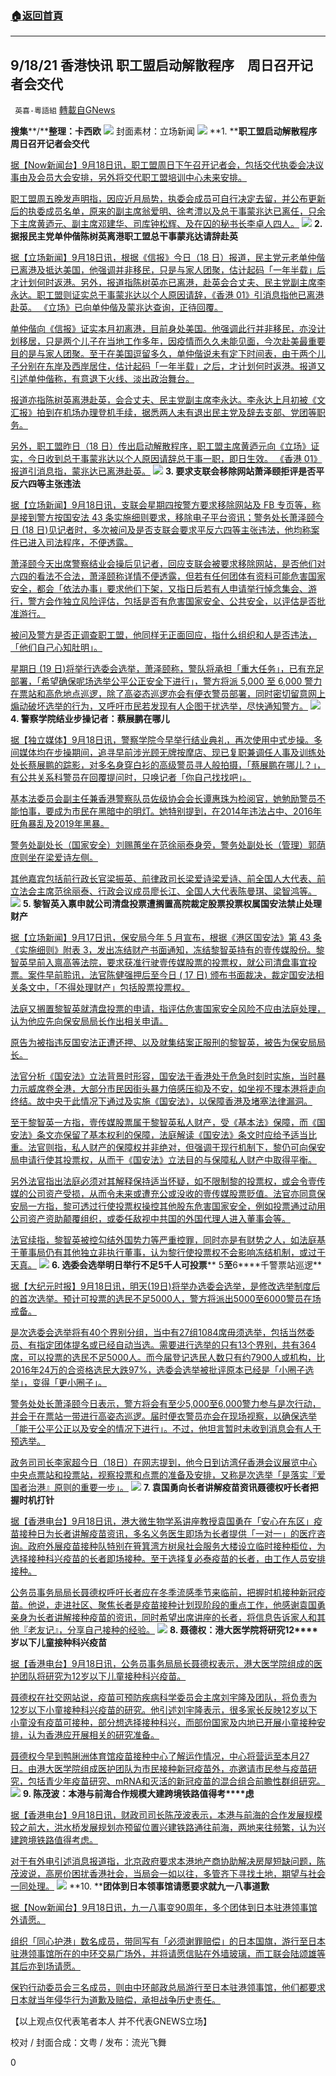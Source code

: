 ###  [:house:返回首頁](https://github.com/ourhimalayas/txt)
---


## 9/18/21 香港快讯 职工盟启动解散程序　周日召开记者会交代
` 英喜-粵語組` [轉載自GNews](https://gnews.org/zh-hans/1540407/)

**搜集****/****整理：卡西欧**
![](https://assets.gnews.org/wp-content/uploads/2021/09/918fenmian.jpg)
封面素材：立场新闻
![](https://assets.gnews.org/wp-content/uploads/2021/09/Screen-Shot-2021-09-18-at-9.32.35-AM.png)
**1. ****职工盟启动解散程序　周日召开记者会交代**

[据【Now新闻台】9月18日讯，职工盟周日下午召开记者会，包括交代执委会决议事由及会员大会安排，另外将交代职工盟培训中心未来安排。](https://news.now.com/home/local/player?newsId=450304)

[职工盟周五晚发声明指，因应近月局势，执委会成员可自行决定去留，并公布更新后的执委成员名单，原来的副主席翁爱明、徐考澧以及总干事蒙兆达已离任，只余下主席黄迺元、副主席邓建华、司库钟松辉、及在囚的秘书长李卓人四人。](https://news.now.com/home/local/player?newsId=450304)
![](https://assets.gnews.org/wp-content/uploads/2021/09/Screen-Shot-2021-09-18-at-9.32.55-AM.png)
**2. ****据报民主党单仲偕陈树英离港****职工盟总干事蒙兆达请辞赴英**

[据【立场新闻】9月18日讯，根据《信报》今日（18 日）报道，民主党元老单仲偕已离港及抵达美国，他强调并非移民，只是与家人团聚，估计起码「一年半载」后才计划何时返港。另外，报道指陈树英亦已离港，赴英会合丈夫、民主党副主席李永达。职工盟则证实总干事蒙兆达以个人原因请辞，《香港 01》引消息指他已离港赴英。 《立场》已向单仲偕及蒙兆达查询，正待回覆。](https://www.thestandnews.com/politics/a_據報民主黨單仲楷陳樹英離港-職工盟總幹事蒙兆達請辭赴英)

[单仲偕向《信报》证实本月初离港，目前身处美国。他强调此行并非移民，亦没计划移居，只是两个儿子在当地工作多年，因疫情而久久未能见面，今次赴美最重要目的是与家人团聚。至于在美国逗留多久，单仲偕说未有定下时间表，由于两个儿子分别在东岸及西岸居住，估计起码「一年半载」之后，才计划何时返港。报道又引述单仲偕称，有意退下火线、淡出政治舞台。](https://www.thestandnews.com/politics/a_據報民主黨單仲楷陳樹英離港-職工盟總幹事蒙兆達請辭赴英)

[报道亦指陈树英离港赴英，会合丈夫、民主党副主席李永达。李永达上月初被《文汇报》拍到在机场办理登机手续，据悉两人未有退出民主党及辞去支部、党团等职务。](https://www.thestandnews.com/politics/a_據報民主黨單仲楷陳樹英離港-職工盟總幹事蒙兆達請辭赴英)

[另外，职工盟昨日（18 日）传出启动解散程序，职工盟主席黄迺元向《立场》证实，今日收到总干事蒙兆达以个人原因请辞总干事一职，即日生效。 《香港 01》报道引消息指，蒙兆达已离港赴英。](https://www.thestandnews.com/politics/a_據報民主黨單仲楷陳樹英離港-職工盟總幹事蒙兆達請辭赴英)
![](https://assets.gnews.org/wp-content/uploads/2021/09/Screen-Shot-2021-09-18-at-9.33.04-AM.png)
**3. ****要求支联会移除网站****萧泽颐拒评是否平反六四等主张违法**

[据【立场新闻】9月18日讯，支联会星期四按警方要求移除网站及 FB 专页等，称是接到警方按国安法 43 条实施细则要求，移除电子平台资讯；警务处长萧泽颐今日 (18 日)见记者时，多次被问及是否支联会要求平反六四等主张违法，他均称案件已进入司法程序，不便透露。](https://www.thestandnews.com/politics/a-要求支聯會移除網站-蕭澤頤拒評是否平反六四等主張違法)

[萧泽颐今天出席警察结业会操后见记者，回应支联会被要求移除网站，是否他们对六四的看法不合法，萧泽颐称详情不便透露，但若有任何团体有资料可能危害国家安全，都会「依法办事」要求他们下架，又指日后若有人申请举行悼念集会、游行，警方会作独立风险评估，包括是否有危害国家安全、公共安全，以评估是否批准游行。](https://www.thestandnews.com/politics/a-要求支聯會移除網站-蕭澤頤拒評是否平反六四等主張違法)

[被问及警方是否正调查职工盟，他同样无正面回应，指什么组织和人是否违法，「他们自己心知肚明」。](https://www.thestandnews.com/politics/a-要求支聯會移除網站-蕭澤頤拒評是否平反六四等主張違法)

[星期日 (19 日)将举行选委会选举，萧泽颐称，警队将承担「重大任务」，已有充足部署，「希望确保呢场选举公平公正安全下进行」，警方将派 5,000 至 6,000 警力在票站和高危地点巡逻，除了高姿态巡逻亦会有便衣警员部署，同时密切留意网上煽动破坏选举的行为，又呼吁市民若发现有人企图干扰选举，尽快通知警方。](https://www.thestandnews.com/politics/a-要求支聯會移除網站-蕭澤頤拒評是否平反六四等主張違法)
![](https://assets.gnews.org/wp-content/uploads/2021/09/Screen-Shot-2021-09-18-at-9.33.20-AM.png)
**4. ****警察学院结业步操****记者：蔡展鹏在哪儿**

[据【独立媒体】9月18日讯，警察学院今早举行结业典礼，再次使用中式步操。多间媒体均在步操期间，追寻早前涉光顾无牌按摩店、现已复职兼调任人事及训练处处长蔡展鹏的踪影，对多名身穿白衫的高级警员寻人般拍摄，「蔡展鹏在哪儿？」，有公共关系科警员在回覆提问时，只唤记者「你自己找找吧」。](https://www.inmediahk.net/node/政經/警察學院結業步操-記者：蔡展鵬在哪兒)

[基本法委员会副主任兼香港警察队员佐级协会会长谭惠珠为检阅官，她勉励警员不能怕事，要成为市民在黑暗中的明灯。她特别提到，在2014年违法占中、2016年旺角暴乱及2019年黑暴。](https://www.inmediahk.net/node/政經/警察學院結業步操-記者：蔡展鵬在哪兒)

[警务处副处长（国家安全）刘赐蕙坐在范徐丽泰身旁，警务处副处长（管理）郭荫庶则坐在梁爱诗左侧。](https://www.inmediahk.net/node/政經/警察學院結業步操-記者：蔡展鵬在哪兒)

[其他嘉宾包括前行政长官梁振英、前律政司长梁爱诗梁爱诗、前全国人大代表、前立法会主席范徐丽泰、行政会议成员廖长江、全国人大代表陈曼琪、梁智鸿等。](https://www.inmediahk.net/node/政經/警察學院結業步操-記者：蔡展鵬在哪兒)
![](https://assets.gnews.org/wp-content/uploads/2021/09/Screen-Shot-2021-09-18-at-9.33.31-AM.png)
**5. ****黎智英入禀申就公司清盘投票遭搁置****高院裁定股票投票权属国安法禁止处理财产**

[据【立场新闻】9月17日讯，保安局今年 5 月宣布，根据《港区国安法》第 43 条《实施细则》附表 3，发出冻结财产书面通知，冻结黎智英持有的壹传媒股份。黎智英早前入禀高等法院，要求获准行驶壹传媒股票的投票权，就公司清盘事宜投票。案件早前聆讯，法官陈健强押后至今日  ( 17 日) 颁布书面裁决，裁定国安法相关条文中，「不得处理财产」包括股票投票权。](https://www.thestandnews.com/court/黎智英入稟申就公司清盤投票遭擱置-高院裁定股票投票權屬國安法禁止處理財產)

[法庭又搁置黎智英就清盘投票的申请，指评估危害国家安全风险不应由法庭处理，认为他应先向保安局局长作出相关申请。](https://www.thestandnews.com/court/黎智英入稟申就公司清盤投票遭擱置-高院裁定股票投票權屬國安法禁止處理財產)

[原告为被指违反国安法正遭还押、以及就集结案正服刑的黎智英，被告为保安局局长。](https://www.thestandnews.com/court/黎智英入稟申就公司清盤投票遭擱置-高院裁定股票投票權屬國安法禁止處理財產)

[法官分析《国安法》立法背景时形容，国安法于香港处于危急时刻时实施，当时暴力示威席卷全港，大部分市民因街头暴力倍感压抑及不安，如坐视不理本港将走向终结。故中央于此情况下通过及实施《国安法》，以保障香港及堵塞法律漏洞。](https://www.thestandnews.com/court/黎智英入稟申就公司清盤投票遭擱置-高院裁定股票投票權屬國安法禁止處理財產)

[至于黎智英一方指，壹传媒股票属于黎智英私人财产，受《基本法》保障，而《国安法》条文亦保留了基本权利的保障，法庭解读《国安法》条文时应给予适当比重。法官则指，私人财产的保障权并非绝对，但强调于现行机制下，黎仍可向保安局申请行使其投票权，从而于《国安法》立法目的与保障私人财产中取得平衡。](https://www.thestandnews.com/court/黎智英入稟申就公司清盤投票遭擱置-高院裁定股票投票權屬國安法禁止處理財產)

[另外法官指出法庭必须对其解释保持适当怀疑，如不限制黎的投票权，或会令壹传媒的公司资产受损，从而令未来或遭充公或没收的壹传媒股票贬值。法官亦同意保安局一方指，黎可透过行使投票权操控其他股东危害国家安全，例如投票通过动用公司资产资助颠覆组织，或委任敌视中共国的外国代理人进入董事会等。](https://www.thestandnews.com/court/黎智英入稟申就公司清盤投票遭擱置-高院裁定股票投票權屬國安法禁止處理財產)

[法官续指，黎智英被控勾结外国势力等严重控罪，同时亦是有财势之人，如法庭基于董事局仍有其他独立非执行董事，认为黎行使投票权不会影响冻结机制，或过于天真。](https://www.thestandnews.com/court/黎智英入稟申就公司清盤投票遭擱置-高院裁定股票投票權屬國安法禁止處理財產)
![](https://assets.gnews.org/wp-content/uploads/2021/09/Screen-Shot-2021-09-18-at-9.33.43-AM.png)
**6. ****选委会选举明日举行****不足****5****千人可投票**** 5****至****6****千警票站巡逻**

[据【大纪元时报】9月18日讯，明天(19日)将举办选委会选举，是修改选举制度后的首次选举。预计可投票的选民不足5000人，警方将派出5000至6000警员在场戒备。](https://hk.epochtimes.com/news/2021-09-18/26222302)

[是次选委会选举将有40个界别分组，当中有27组1084席毋须选举，包括当然委员、有指定团体提名或已经自动当选。需要进行选举的只有13个界别，共有364席，可以投票的选民不足5000人。而今届登记选民人数只有约7900人或机构，比2016年24万的合资格选民大跌97%，选委会选举被批评原本已经是「小圈子选举」，变得「更小圈子」。](https://hk.epochtimes.com/news/2021-09-18/26222302)

[警务处处长萧泽颐今日表示，警方将会有至少5,000至6,000警力参与是次行动，并会于在票站一带进行高姿态巡逻。届时便衣警员亦会在现场视察，以确保选举「能于公平公正以及安全的情况下进行」。不过，他坦言暂时未收到消息会有人干预选举。](https://hk.epochtimes.com/news/2021-09-18/26222302)

[政务司司长李家超今日（18日）在网志提到，他今日到访湾仔香港会议展览中心中央点票站和投票站，视察投票和点票的准备及安排，又称是次选举「是落实『爱国者治港』原则的重要一步」。](https://hk.epochtimes.com/news/2021-09-18/26222302)
![](https://assets.gnews.org/wp-content/uploads/2021/09/Screen-Shot-2021-09-18-at-9.33.54-AM.png)
**7. ****袁国勇向长者讲解疫苗资讯****聂德权吁长者把握时机打针**

[据【香港电台】9月18日讯，港大微生物学系讲座教授袁国勇在「安心在东区」疫苗接种日为长者讲解疫苗资讯，多名义务医生即场为长者提供「一对一」的医疗咨询。政府外展疫苗接种队特别在筲箕湾方树泉社会服务大楼设立临时接种柜位，为选择接种科兴疫苗的长者即场接种。至于选择复必泰疫苗的长者，由工作人员安排接种。](https://news.rthk.hk/rthk/ch/component/k2/1611220-20210918.htm?spTabChangeable=0)

[公务员事务局局长聂德权呼吁长者应在冬季流感季节来临前，把握时机接种新冠疫苗。他说，走进社区、聚焦长者是疫苗接种计划现阶段的重点工作，他感谢袁国勇亲身为长者讲解接种疫苗的资讯，同时希望出席讲座的长者，将信息告诉家人和其他『老友记』，分享自己接种的经验。](https://news.rthk.hk/rthk/ch/component/k2/1611220-20210918.htm?spTabChangeable=0)
![](https://assets.gnews.org/wp-content/uploads/2021/09/Screen-Shot-2021-09-18-at-9.34.07-AM.png)
**8. ****聂德权：港大医学院将研究****12****岁以下儿童接种科兴疫苗**

[据【香港电台】9月18日讯，公务员事务局局长聂德权表示，港大医学院组成的医护团队将研究为12岁以下儿童接种科兴疫苗。](https://news.rthk.hk/rthk/ch/component/k2/1611206-20210918.htm)

[聂德权在社交网站说，疫苗可预防疾病科学委员会主席刘宇隆及团队，将负责为12岁以下小童接种科兴疫苗的研究。他引述刘宇隆表示，很多家长反映12岁以下小童没有疫苗可接种，部分想选择接种科兴，而部份国家及内地已开展小童接种安排，认为香港应开展相关的研究准备。](https://news.rthk.hk/rthk/ch/component/k2/1611206-20210918.htm)

[聂德权今早到鸭脷洲体育馆疫苗接种中心了解运作情况，中心将营运至本月27日。由港大医学院组成医护团队为市民接种新冠疫苗外，亦邀请市民参与疫苗研究，包括青少年疫苗研究、mRNA和灭活的新冠疫苗的混合组合前瞻性群组研究。](https://news.rthk.hk/rthk/ch/component/k2/1611206-20210918.htm)
![](https://assets.gnews.org/wp-content/uploads/2021/09/Screen-Shot-2021-09-18-at-9.34.19-AM.png)
**9. ****陈茂波：本港与前海合作规模大****建跨境铁路值得考****虑**

[据【香港电台】9月18日讯，财政司司长陈茂波表示，本港与前海的合作发展规模较之前大，洪水桥发展规划亦预留位置兴建铁路通往前海，两地来往频繁，认为兴建跨境铁路值得考虑。](https://news.rthk.hk/rthk/ch/component/k2/1611182-20210918.htm)

[对于有外电引述消息报道指，北京政府要求本港地产商协助解决房屋短缺问题，陈茂波说，高房价困扰香港社会，当局会一如以往，多管齐下寻找土地，期望与社会一同处理。](https://news.rthk.hk/rthk/ch/component/k2/1611182-20210918.htm)
![](https://assets.gnews.org/wp-content/uploads/2021/09/Screen-Shot-2021-09-18-at-9.34.29-AM.png)
**10. ****团体到日本领事馆请愿要求就九一八事道歉**

[据【Now新闻台】9月18日讯，九一八事变90周年，多个团体到日本驻港领事馆外请愿。](https://news.now.com/home/local/player?newsId=450298)

[组织「同心护港」数名成员，带同写有「必须谢罪赔偿」的日本国旗，游行至日本驻港领事馆所在的中环交易广场外，并将请愿信贴在外墙玻璃，而工联会陆颂雄等其后亦到场请愿。](https://news.now.com/home/local/player?newsId=450298)

[保钓行动委员会三名成员，则由中环邮政总局游行至日本驻港领事馆，他们都要求日本就当年侵华行为道歉及赔偿，承担战争历史责任。](https://news.now.com/home/local/player?newsId=450298)

【以上观点仅代表笔者本人 并不代表GNEWS立场】

校对 / 封面合成：文粤 / 发布：流光飞舞

0
